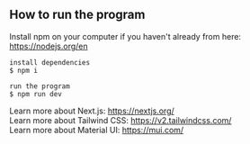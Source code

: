 ## How to run the program

Install npm on your computer if you haven't already from here: https://nodejs.org/en
```
install dependencies
$ npm i

run the program
$ npm run dev

```

Learn more about Next.js: https://nextjs.org/ \
Learn more about Tailwind CSS: https://v2.tailwindcss.com/ \
Learn more about Material UI: https://mui.com/